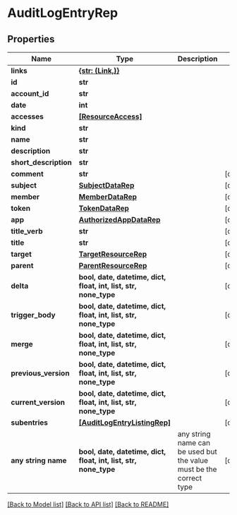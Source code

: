 # AuditLogEntryRep


## Properties
Name | Type | Description | Notes
------------ | ------------- | ------------- | -------------
**links** | [**{str: (Link,)}**](Link.md) |  | 
**id** | **str** |  | 
**account_id** | **str** |  | 
**date** | **int** |  | 
**accesses** | [**[ResourceAccess]**](ResourceAccess.md) |  | 
**kind** | **str** |  | 
**name** | **str** |  | 
**description** | **str** |  | 
**short_description** | **str** |  | 
**comment** | **str** |  | [optional] 
**subject** | [**SubjectDataRep**](SubjectDataRep.md) |  | [optional] 
**member** | [**MemberDataRep**](MemberDataRep.md) |  | [optional] 
**token** | [**TokenDataRep**](TokenDataRep.md) |  | [optional] 
**app** | [**AuthorizedAppDataRep**](AuthorizedAppDataRep.md) |  | [optional] 
**title_verb** | **str** |  | [optional] 
**title** | **str** |  | [optional] 
**target** | [**TargetResourceRep**](TargetResourceRep.md) |  | [optional] 
**parent** | [**ParentResourceRep**](ParentResourceRep.md) |  | [optional] 
**delta** | **bool, date, datetime, dict, float, int, list, str, none_type** |  | [optional] 
**trigger_body** | **bool, date, datetime, dict, float, int, list, str, none_type** |  | [optional] 
**merge** | **bool, date, datetime, dict, float, int, list, str, none_type** |  | [optional] 
**previous_version** | **bool, date, datetime, dict, float, int, list, str, none_type** |  | [optional] 
**current_version** | **bool, date, datetime, dict, float, int, list, str, none_type** |  | [optional] 
**subentries** | [**[AuditLogEntryListingRep]**](AuditLogEntryListingRep.md) |  | [optional] 
**any string name** | **bool, date, datetime, dict, float, int, list, str, none_type** | any string name can be used but the value must be the correct type | [optional]

[[Back to Model list]](../README.md#documentation-for-models) [[Back to API list]](../README.md#documentation-for-api-endpoints) [[Back to README]](../README.md)


